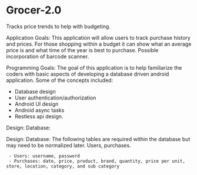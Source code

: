 # Grocer-2.0
Tracks price trends to help with budgeting.

Application Goals:
     This application will allow users to track purchase history and prices. For those shopping within a budget it can show what an average price is and what time of the year is best to purchase. Possible incorporation of barcode scanner.


Programming Goals:
The goal of this application is to help familiarize the coders with basic aspects of developing a database driven android application. Some of the concepts included:
- Database design
- User authentication/authorization
- Android UI design
- Android async tasks
- Restless api design.


Design:
     Database: 

Design:
     Database: The following tables are required within the database but may need to be normalized later.
Users, purchases. 

     - Users: username, password
     - Purchases: date, price, product, brand, quantity, price per unit, store, location, category, and sub category 

